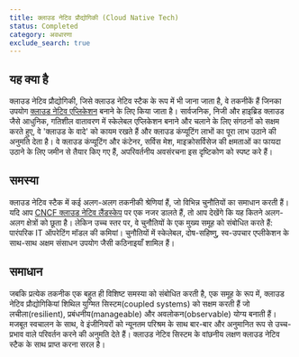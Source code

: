 ```yaml
---
title: क्लाउड नेटिव प्रौद्योगिकी (Cloud Native Tech)
status: Completed
category: अवधारणा
exclude_search: true
---
```


## यह क्या है

क्लाउड नेटिव प्रौद्योगिकी, जिसे क्लाउड नेटिव स्टैक के रूप में भी जाना जाता है, वे तकनीकें हैं जिनका उपयोग [क्लाउड नेटिव एप्लिकेशन](/cloud_native_apps/) बनाने के लिए किया जाता है। सार्वजनिक, निजी और हाइब्रिड क्लाउड जैसे आधुनिक, गतिशील वातावरण में स्केलेबल एप्लिकेशन बनाने और चलाने के लिए संगठनों को सक्षम करते हुए, वे 'क्लाउड के वादे' को कायम रखते हैं और क्लाउड कंप्यूटिंग लाभों का पूरा लाभ उठाने की अनुमति देता है। वे क्लाउड कंप्यूटिंग और कंटेनर, सर्विस मेश, माइक्रोसर्विसेज की क्षमताओं का फायदा उठाने के लिए जमीन से तैयार किए गए हैं, अपरिवर्तनीय अवसंरचना इस दृष्टिकोण को स्पष्ट करे हैं।

## समस्या

क्लाउड नेटिव स्टैक में कई अलग-अलग तकनीकी श्रेणियां हैं, जो विभिन्न चुनौतियों का समाधान करती हैं। यदि आप [CNCF क्लाउड नेटिव लैंडस्केप](https://landscape.cncf.io/) पर एक नजर डालते हैं, तो आप देखेंगे कि यह कितने अलग-अलग क्षेत्रों को छूता है। लेकिन उच्च स्तर पर, वे चुनौतियों के एक मुख्य समूह को संबोधित करते हैं: पारंपरिक IT ऑपरेटिंग मॉडल की कमियां। चुनौतियों में स्केलेबल, दोष-सहिष्णु, स्व-उपचार एप्लीकेशन के साथ-साथ अक्षम संसाधन उपयोग जैसी कठिनाइयाँ शामिल हैं।

## समाधान

जबकि प्रत्येक तकनीक एक बहुत ही विशिष्ट समस्या को संबोधित करती है, एक समूह के रूप में, क्लाउड नेटिव प्रौद्योगिकियां शिथिल युग्मित सिस्टम(coupled systems) को सक्षम करती हैं जो लचीला(resilient), प्रबंधनीय(manageable) और अवलोकन(observable) योग्य बनाती हैं। मजबूत स्वचालन के साथ, वे इंजीनियरों को न्यूनतम परिश्रम के साथ बार-बार और अनुमानित रूप से उच्च-प्रभाव वाले परिवर्तन करने की अनुमति देते हैं। क्लाउड नेटिव सिस्टम के वांछनीय लक्षण क्लाउड नेटिव स्टैक के साथ प्राप्त करना सरल है।
